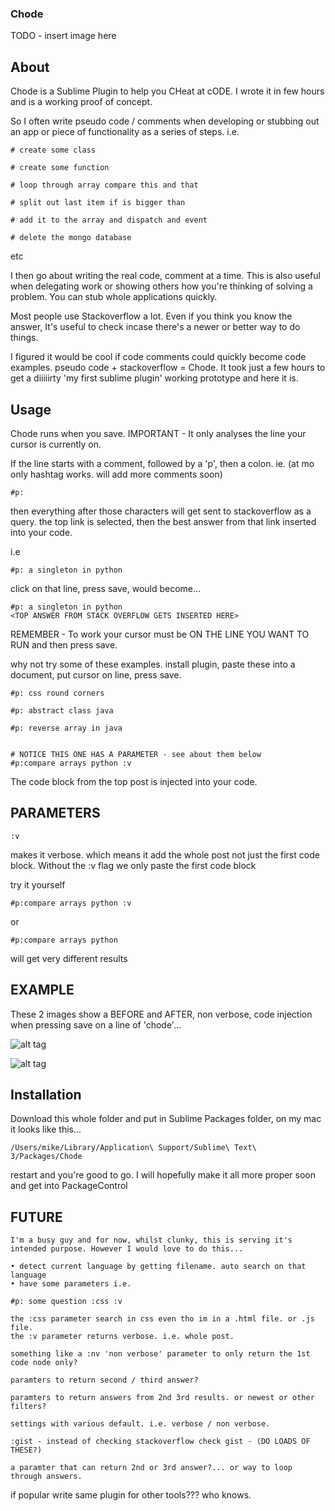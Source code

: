 ### Chode
TODO - insert image here


## About

Chode is a Sublime Plugin to help you CHeat at cODE. I wrote it in few hours and is a working proof of concept.


So I often write pseudo code / comments when developing or stubbing out an app or piece of functionality as a series of steps. i.e.

```
# create some class

# create some function

# loop through array compare this and that

# split out last item if is bigger than

# add it to the array and dispatch and event

# delete the mongo database
```

etc


I then go about writing the real code, comment at a time. This is also useful when delegating work or showing others how you're thinking of solving a problem. You can stub whole applications quickly.


Most people use Stackoverflow a lot. Even if you think you know the answer, It's useful to check incase there's a newer or better way to do things.


I figured it would be cool if code comments could quickly become code examples. pseudo code + stackoverflow = Chode. It took just a few hours to get a diiiiirty 'my first sublime plugin' working prototype and here it is.



## Usage

Chode runs when you save. IMPORTANT - It only analyses the line your cursor is currently on.

If the line starts with a comment, followed by a 'p', then a colon. ie. (at mo only hashtag works. will add more comments soon)

```
#p:
```

then everything after those characters will get sent to stackoverflow as a query. the top link is selected, then the best answer from that link inserted into your code.


i.e
```
#p: a singleton in python
```

click on that line, press save, would become...

```
#p: a singleton in python
<TOP ANSWER FROM STACK OVERFLOW GETS INSERTED HERE>
```

REMEMBER - To work your cursor must be ON THE LINE YOU WANT TO RUN and then press save.

why not try some of these examples. install plugin, paste these into a document, put cursor on line, press save.

```
#p: css round corners

#p: abstract class java

#p: reverse array in java
             

# NOTICE THIS ONE HAS A PARAMETER - see about them below
#p:compare arrays python :v
```


The code block from the top post is injected into your code.


## PARAMETERS

```
:v
```
makes it verbose. which means it add the whole post not just the first code block. Without the :v flag we only paste the first code block

try it yourself
```
#p:compare arrays python :v
```
or
```
#p:compare arrays python
```
will get very different results



## EXAMPLE

These 2 images show a BEFORE and AFTER, non verbose, code injection when pressing save on a line of 'chode'...

![alt tag](https://raw.github.com/byteface/chode/master/screenshots/shot1.png)

![alt tag](https://raw.github.com/byteface/chode/master/screenshots/shot2.png)


## Installation
Download this whole folder and put in Sublime Packages folder, on my mac it looks like this...

```
/Users/mike/Library/Application\ Support/Sublime\ Text\ 3/Packages/Chode
```

restart and you're good to go. I will hopefully make it all more proper soon and get into PackageControl




## FUTURE
```
I'm a busy guy and for now, whilst clunky, this is serving it's intended purpose. However I would love to do this...

• detect current language by getting filename. auto search on that language
• have some parameters i.e.

#p: some question :css :v

the :css parameter search in css even tho im in a .html file. or .js file.
the :v parameter returns verbose. i.e. whole post.

something like a :nv 'non verbose' parameter to only return the 1st code node only?

paramters to return second / third answer?

paramters to return answers from 2nd 3rd results. or newest or other filters?

settings with various default. i.e. verbose / non verbose. 

:gist - instead of checking stackoverflow check gist - (DO LOADS OF THESE?)

a paramter that can return 2nd or 3rd answer?... or way to loop through answers.
```


if popular write same plugin for other tools??? who knows.


